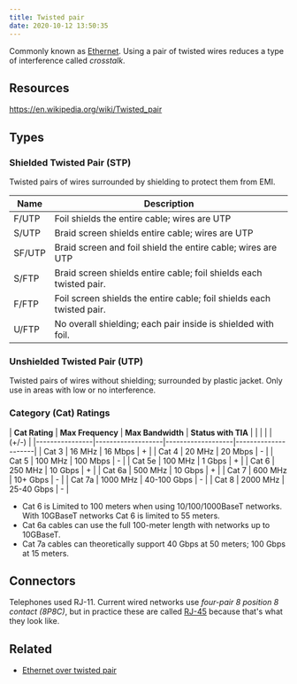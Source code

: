```yaml
---
title: Twisted pair
date: 2020-10-12 13:50:35
---
```


Commonly known as [Ethernet](20201012135112-ethernet.md).
Using a pair of twisted wires reduces a type of interference called *crosstalk*.

## Resources
https://en.wikipedia.org/wiki/Twisted_pair

## Types

### Shielded Twisted Pair (STP)

Twisted pairs of wires surrounded by shielding to protect them from EMI.

| **Name** | **Description**                                                       |
|----------|-----------------------------------------------------------------------|
| F/UTP    | Foil shields the entire cable; wires are UTP                          |
| S/UTP    | Braid screen shields entire cable; wires are UTP                      |
| SF/UTP   | Braid screen and foil shield the entire cable; wires are UTP          |
| S/FTP    | Braid screen shields entire cable; foil shields each twisted pair.    |
| F/FTP    | Foil screen shields the entire cable; foil shields each twisted pair. |
| U/FTP    | No overall shielding; each pair inside is shielded with foil.         |

### Unshielded Twisted Pair (UTP)

Twisted pairs of wires without shielding; surrounded by plastic jacket.
Only use in areas with low or no interference.

### Category (Cat) Ratings

| **Cat Rating** | **Max Frequency** | **Max Bandwidth** | **Status with TIA** |
|                |                   |                   | (+/-)               |
|----------------|-------------------|-------------------|---------------------|
| Cat 3          | 16 MHz            | 16 Mbps           | +                   |
| Cat 4          | 20 MHz            | 20 Mbps           | -                   |
| Cat 5          | 100 MHz           | 100 Mbps          | -                   |
| Cat 5e         | 100 MHz           | 1 Gbps            | +                   |
| Cat 6          | 250 MHz           | 10 Gbps           | +                   |
| Cat 6a         | 500 MHz           | 10 Gbps           | +                   |
| Cat 7          | 600 MHz           | 10+ Gbps          | -                   |
| Cat 7a         | 1000 MHz          | 40-100 Gbps       | -                   |
| Cat 8          | 2000 MHz          | 25-40 Gbps        | -                   |

* Cat 6 is Limited to 100 meters when using 10/100/1000BaseT networks. With
	10GBaseT networks Cat 6 is limited to 55 meters.
* Cat 6a cables can use the full 100-meter length with networks up to 10GBaseT.
* Cat 7a cables can theoretically support 40 Gbps at 50 meters; 100 Gbps at 15
	meters.

## Connectors

Telephones used RJ-11.
Current wired networks use *four-pair 8 position 8 contact (8P8C)*, but in
practice these are called [RJ-45](20201014131806-rj-45.md) because
that's what they look like.

## Related

* [Ethernet over twisted pair](20210626080122-ethernet-over-twisted-pair.md)

